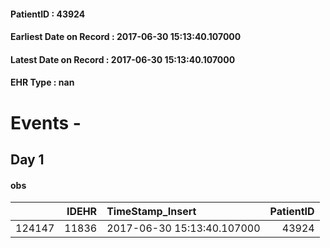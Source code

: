 
#### PatientID : 43924
#### Earliest Date on Record : 2017-06-30 15:13:40.107000
#### Latest Date on Record : 2017-06-30 15:13:40.107000
#### EHR Type : nan

# Events - 

## Day 1

#### obs
|        |   IDEHR | TimeStamp_Insert           |   PatientID |
|-------:|--------:|:---------------------------|------------:|
| 124147 |   11836 | 2017-06-30 15:13:40.107000 |       43924 |


